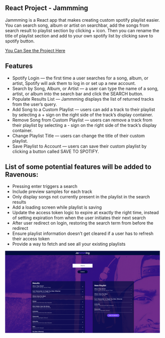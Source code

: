 ## React Project - Jammming

Jammming is a React app that makes creating custom spotify playlist easier. You can search song, album or artist on searchbar, add the songs from search result to playlist section by clicking + icon. Then you can rename the title of playlist section and add to your own spotify list by clicking save to spotify button.

[You Can See the Project Here](https://kubilayture-ravenous-app.netlify.app/)

## Features

- Spotify Login — the first time a user searches for a song, album, or artist, Spotify will ask them to log in or set up a new account.
- Search by Song, Album, or Artist — a user can type the name of a song, artist, or album into the search bar and click the SEARCH button.
- Populate Results List — Jammming displays the list of returned tracks from the user’s query.
- Add Song to a Custom Playlist — users can add a track to their playlist by selecting a + sign on the right side of the track’s display container.
- Remove Song from Custom Playlist — users can remove a track from their playlist by selecting a - sign on the right side of the track’s display container.
- Change Playlist Title — users can change the title of their custom playlist.
- Save Playlist to Account — users can save their custom playlist by clicking a button called SAVE TO SPOTIFY.

## List of some potential features will be added to Ravenous:

- Pressing enter triggers a search
- Include preview samples for each track
- Only display songs not currently present in the playlist in the search results
- Add a loading screen while playlist is saving
- Update the access token logic to expire at exactly the right time, instead of setting expiration from when the user initiates their next search
- After user redirect on login, restoring the search term from before the redirect
- Ensure playlist information doesn’t get cleared if a user has to refresh their access token
- Provide a way to fetch and see all your existing playlists

![image info](./public/Jammming_Screen.png)
